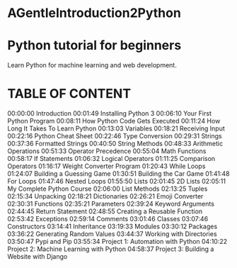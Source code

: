 # AGentleIntroduction2Python

Python tutorial for beginners 
=============================
Learn Python for machine learning and web development.



TABLE OF CONTENT
================

00:00:00 Introduction
00:01:49 Installing Python 3
00:06:10 Your First Python Program
00:08:11 How Python Code Gets Executed 
00:11:24 How Long It Takes To Learn Python 
00:13:03 Variables
00:18:21 Receiving Input
00:22:16 Python Cheat Sheet
00:22:46 Type Conversion
00:29:31 Strings
00:37:36 Formatted Strings
00:40:50 String Methods
00:48:33 Arithmetic Operations
00:51:33 Operator Precedence
00:55:04 Math Functions
00:58:17 If Statements
01:06:32 Logical Operators
01:11:25 Comparison Operators
01:16:17 Weight Converter Program 
01:20:43 While Loops
01:24:07 Building a Guessing Game
01:30:51 Building the Car Game
01:41:48 For Loops
01:47:46 Nested Loops
01:55:50 Lists
02:01:45 2D Lists
02:05:11 My Complete Python Course 
02:06:00 List Methods
02:13:25 Tuples
02:15:34 Unpacking
02:18:21 Dictionaries
02:26:21 Emoji Converter
02:30:31 Functions
02:35:21 Parameters
02:39:24 Keyword Arguments 
02:44:45 Return Statement
02:48:55 Creating a Reusable Function 
02:53:42 Exceptions
02:59:14 Comments
03:01:46 Classes
03:07:46 Constructors
03:14:41 Inheritance
03:19:33 Modules
03:30:12 Packages
03:36:22 Generating Random Values
03:44:37 Working with Directories 
03:50:47 Pypi and Pip
03:55:34 Project 1: Automation with Python
04:10:22 Project 2: Machine Learning with Python 
04:58:37 Project 3: Building a Website with Django 